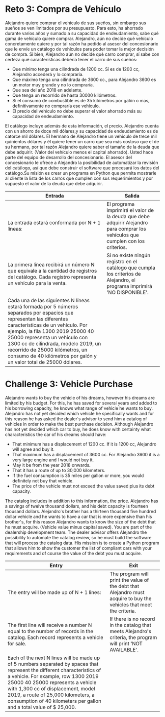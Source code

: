 # Reto 3: Compra de Vehículo

Alejandro quiere comprar el vehículo de sus sueños, sin embargo sus sueños se ven limitados por su presupuesto. Para esto, ha ahorrado durante varios años y sumado a su capacidad de endeudamiento, sabe qué gama de vehículo quiere comprar. Alejandro, aún no decide qué vehículo concretamente quiere y por tal razón ha pedido al asesor del concesionario que le envíe un catálogo de vehículos para poder tomar la mejor decisión de compra.
Si bien, Alejandro aún no decide qué carro comprar, sí sabe con certeza qué características debería tener el carro de sus sueños:

* Que mínimo tenga una cilindrada de 1200 cc. Sí es de 1200 cc, Alejandro accederá y lo compraría.
* Que máximo tenga una cilindrada de 3600 cc., para Alejandro 3600 es un motor muy grande y no lo compraría.
* Que sea del año 2018 en adelante.
* Que tenga un recorrido de hasta 30000 kilómetros.
* Si el consumo de combustible es de 35 kilómetros por galón o mas, definitivamente no compraría ese vehículo.
* El precio del vehículo no debe superar el valor ahorrado más su capacidad de endeudamiento.

El catálogo incluye además de esta información, el precio. Alejandro cuenta con un ahorro de doce mil dólares,y su capacidad de endeudamiento es de catorce mil dólares. El hermano de Alejandro tiene un vehículo de trece mil quinientos dólares y él quiere tener un carro que sea más costoso que el de su hermano, por tal razón Alejandro quiere saber el tamaño de la deuda que debe adquirir. (Valor del vehículo menos el capital ahorrado).
Usted hace parte del equipo de desarrollo del concesionario. El asesor del concesionario le ofrece a Alejandro la posibilidad de automatizar la revisión del catálogo, así que debe construir el software que procesará los datos del catálogo.Su misión es crear un programa en Python que permita mostrarle al cliente la lista de los carros que cumplen con sus requerimientos y por supuesto el valor de la deuda que debe adquirir.

|Entrada|Salida|
|-------|------|
|La entrada estará conformada por N + 1 líneas:|El programa imprimirá el valor de la deuda que debe adquirir Alejandro para comprar los vehículos que cumplen con los criterios.|
La primera línea recibirá un número N que equivale a la cantidad de registros del catálogo. Cada registro representa un vehículo para la venta.|Si no existe ningún registro en el catálogo que cumpla los criterios de Alejandro, el programa imprimirá 'NO DISPONIBLE'.|
Cada una de las siguientes N líneas estará formada por 5 números separados por espacios que representan las diferentes características de un vehículo. Por ejemplo, la fila 1300 2019 25000 40 25000 representa un vehículo con 1300 cc de cilindrada, modelo 2019, un recorrido de 25000 kilómetros, un consumo de 40 kilómetros por galón y un valor total de 25000 dólares.||

# Challenge 3: Vehicle Purchase

Alejandro wants to buy the vehicle of his dreams, however his dreams are limited by his budget. For this, he has saved for several years and added to his borrowing capacity, he knows what range of vehicle he wants to buy. Alejandro has not yet decided which vehicle he specifically wants and for this reason he has asked the dealer's advisor to send him a catalog of vehicles in order to make the best purchase decision.
Although Alejandro has not yet decided which car to buy, he does know with certainty what characteristics the car of his dreams should have:

* That minimum has a displacement of 1200 cc. If it is 1200 cc, Alejandro will agree and buy it.
* That maximum has a displacement of 3600 cc. For Alejandro 3600 it is a very large engine and I would not buy it.
* May it be from the year 2018 onwards.
* That it has a route of up to 30,000 kilometers.
* If the fuel consumption is 35 miles per gallon or more, you would definitely not buy that vehicle.
* The price of the vehicle must not exceed the value saved plus its debt capacity.

The catalog includes in addition to this information, the price. Alejandro has a savings of twelve thousand dollars, and his debt capacity is fourteen thousand dollars. Alejandro's brother has a thirteen thousand five hundred dollar vehicle and he wants to have a car that is more expensive than his brother's, for this reason Alejandro wants to know the size of the debt that he must acquire. (Vehicle value minus capital saved).
You are part of the dealership development team. The dealer advisor offers Alejandro the possibility to automate the catalog review, so he must build the software that will process the catalog data. His mission is to create a Python program that allows him to show the customer the list of compliant cars with your requirements and of course the value of the debt you must acquire.

| Entry | Exit |
| ------- | ------ |
| The entry will be made up of N + 1 lines: | The program will print the value of the debt that Alejandro must acquire to buy the vehicles that meet the criteria. |
The first line will receive a number N equal to the number of records in the catalog. Each record represents a vehicle for sale. | If there is no record in the catalog that meets Alejandro's criteria, the program will print 'NOT AVAILABLE'. |
Each of the next N lines will be made up of 5 numbers separated by spaces that represent the different characteristics of a vehicle. For example, row 1300 2019 25000 40 25000 represents a vehicle with 1,300 cc of displacement, model 2019, a route of 25,000 kilometers, a consumption of 40 kilometers per gallon and a total value of $ 25,000. ||
